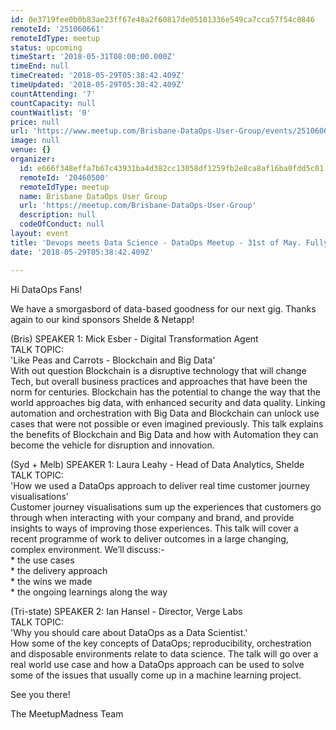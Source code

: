 ```yaml
---
id: 0e3719fee0b0b83ae23ff67e48a2f60817de05101336e549ca7cca57f54c0846
remoteId: '251060661'
remoteIdType: meetup
status: upcoming
timeStart: '2018-05-31T08:00:00.000Z'
timeEnd: null
timeCreated: '2018-05-29T05:38:42.409Z'
timeUpdated: '2018-05-29T05:38:42.409Z'
countAttending: '7'
countCapacity: null
countWaitlist: '0'
price: null
url: 'https://www.meetup.com/Brisbane-DataOps-User-Group/events/251060661/'
image: null
venue: {}
organizer:
  id: e666f348effa7b67c43931ba4d382cc13058df1259fb2e8ca8af16ba0fdd5c01
  remoteId: '20460500'
  remoteIdType: meetup
  name: Brisbane DataOps User Group
  url: 'https://meetup.com/Brisbane-DataOps-User-Group'
  description: null
  codeOfConduct: null
layout: event
title: 'Devops meets Data Science - DataOps Meetup - 31st of May. Fully sponsored :)'
date: '2018-05-29T05:38:42.409Z'

---
```

<p>Hi DataOps Fans!</p> <p>We have a smorgasbord of data-based goodness for our next gig. Thanks again to our kind sponsors Shelde &amp; Netapp!</p> <p>(Bris) SPEAKER 1: Mick Esber - Digital Transformation Agent<br/>TALK TOPIC:<br/>'Like Peas and Carrots - Blockchain and Big Data'<br/>With out question Blockchain is a disruptive technology that will change Tech, but overall business practices and approaches that have been the norm for centuries. Blockchain has the potential to change the way that the world approaches big data, with enhanced security and data quality. Linking automation and orchestration with Big Data and Blockchain can unlock use cases that were not possible or even imagined previously. This talk explains the benefits of Blockchain and Big Data and how with Automation they can become the vehicle for disruption and innovation.</p> <p>(Syd + Melb) SPEAKER 1: Laura Leahy - Head of Data Analytics, Shelde<br/>TALK TOPIC:<br/>'How we used a DataOps approach to deliver real time customer journey visualisations'<br/>Customer journey visualisations sum up the experiences that customers go through when interacting with your company and brand, and provide insights to ways of improving those experiences. This talk will cover a recent programme of work to deliver outcomes in a large changing, complex environment. We’ll discuss:-<br/>* the use cases<br/>* the delivery approach<br/>* the wins we made<br/>* the ongoing learnings along the way</p> <p>(Tri-state) SPEAKER 2: Ian Hansel - Director, Verge Labs<br/>TALK TOPIC:<br/>'Why you should care about DataOps as a Data Scientist.'<br/>How some of the key concepts of DataOps; reproducibility, orchestration and disposable environments relate to data science. The talk will go over a real world use case and how a DataOps approach can be used to solve some of the issues that usually come up in a machine learning project.</p> <p>See you there!</p> <p>The MeetupMadness Team</p>
